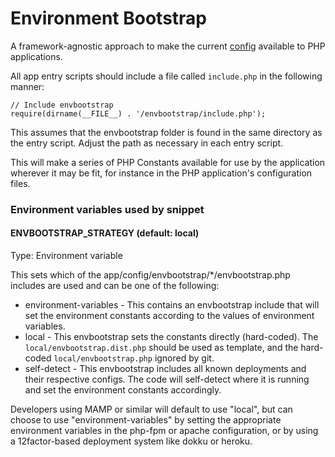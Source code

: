 Environment Bootstrap
=====================

A framework-agnostic approach to make the current [config](http://12factor.net/config) available to PHP applications.

All app entry scripts should include a file called `include.php` in the following manner:

    // Include envbootstrap
    require(dirname(__FILE__) . '/envbootstrap/include.php');

This assumes that the envbootstrap folder is found in the same directory as the entry script. Adjust the path as necessary in each entry script.

This will make a series of PHP Constants available for use by the application wherever it may be fit, for instance in the PHP application's configuration files.

### Environment variables used by snippet

#### ENVBOOTSTRAP_STRATEGY (default: local)

Type: Environment variable

This sets which of the app/config/envbootstrap/*/envbootstrap.php includes are used and can be one of the following:

* environment-variables - This contains an envbootstrap include that will set the environment constants according to the values of environment variables.
* local - This envbootstrap sets the constants directly (hard-coded). The `local/envbootstrap.dist.php` should be used as template, and the hard-coded `local/envbootstrap.php` ignored by git.
* self-detect - This envbootstrap includes all known deployments and their respective configs. The code will self-detect where it is running and set the environment constants accordingly.

Developers using MAMP or similar will default to use "local", but can choose to use "environment-variables" by setting the appropriate environment variables in the php-fpm or apache configuration, or by using a 12factor-based deployment system like dokku or heroku.

